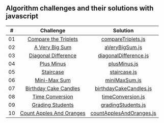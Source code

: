 ## Algorithm challenges and their solutions with javascript

|  #  |                                                   Challenge                                                    |                                  Solution                                  |
| :-: | :------------------------------------------------------------------------------------------------------------: | :------------------------------------------------------------------------: |
| 01  |  [Compare the Triplets](https://www.hackerrank.com/challenges/compare-the-triplets/problem?isFullScreen=true)  |       [compareTriplets.js](./algoritma_cozumleri/compareTriplets.js)       |
| 02  |        [A Very Big Sum](https://www.hackerrank.com/challenges/a-very-big-sum/problem?isFullScreen=true)        |           [aVeryBigSum.js](./algoritma_cozumleri/aVeryBigSum.js)           |
| 03  |   [Diagonal Difference](https://www.hackerrank.com/challenges/diagonal-difference/problem?isFullScreen=true)   |    [diagonalDifference.js](./algoritma_cozumleri/diagonalDifference.js)    |
| 04  |            [Plus Minus](https://www.hackerrank.com/challenges/plus-minus/problem?isFullScreen=true)            |             [plusMinus.js](./algoritma_cozumleri/plusMinus.js)             |
| 05  |             [Staircase](https://www.hackerrank.com/challenges/staircase/problem?isFullScreen=true)             |             [staircase.js](./algoritma_cozumleri/staircase.js)             |
| 06  |          [Mini-Max Sum](https://www.hackerrank.com/challenges/mini-max-sum/problem?isFullScreen=true)          |            [miniMaxSum.js](./algoritma_cozumleri/miniMaxSum.js)            |
| 07  | [Birthday Cake Candles](https://www.hackerrank.com/challenges/birthday-cake-candles/problem?isFullScreen=true) |   [birthdayCakeCandles.js](./algoritma_cozumleri/birthdayCakeCandles.js)   |
| 08  |       [Time Conversion](https://www.hackerrank.com/challenges/time-conversion/problem?isFullScreen=true)       |        [timeConversion.js](./algoritma_cozumleri/timeConversion.js)        |
| 09  |          [Grading Students](https://www.hackerrank.com/challenges/grading/problem?isFullScreen=true)           |       [gradingStudents.js](./algoritma_cozumleri/gradingStudents.js)       |
| 10  |  [Count Apples And Oranges](https://www.hackerrank.com/challenges/apple-and-orange/problem?isFullScreen=true)  | [countApplesAndOranges.js](./algoritma_cozumleri/countApplesAndOranges.js) |
